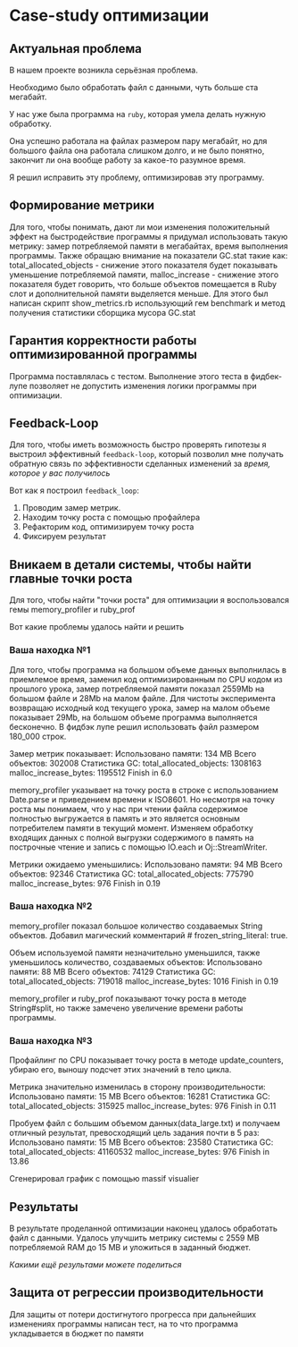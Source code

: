 # Case-study оптимизации

## Актуальная проблема
В нашем проекте возникла серьёзная проблема.

Необходимо было обработать файл с данными, чуть больше ста мегабайт.

У нас уже была программа на `ruby`, которая умела делать нужную обработку.

Она успешно работала на файлах размером пару мегабайт, но для большого файла она работала слишком долго, и не было понятно, закончит ли она вообще работу за какое-то разумное время.

Я решил исправить эту проблему, оптимизировав эту программу.

## Формирование метрики
Для того, чтобы понимать, дают ли мои изменения положительный эффект на быстродействие программы я придумал использовать такую метрику:
замер потребляемой памяти в мегабайтах, время выполнения программы.
Также обращаю внимание на показатели GC.stat такие как:
total_allocated_objects - снижение этого показателя будет показывать уменьшение потребляемой памяти,
malloc_increase - снижение этого показателя будет говорить, что больше объектов помещается в Ruby слот и дополнительной памяти выделяется меньше.
Для этого был написан скрипт show_metrics.rb использующий гем benchmark и метод получения статистики сборщика мусора GC.stat

## Гарантия корректности работы оптимизированной программы
Программа поставлялась с тестом. Выполнение этого теста в фидбек-лупе позволяет не допустить изменения логики программы при оптимизации.

## Feedback-Loop
Для того, чтобы иметь возможность быстро проверять гипотезы я выстроил эффективный `feedback-loop`, который позволил мне получать обратную связь по эффективности сделанных изменений за *время, которое у вас получилось*

Вот как я построил `feedback_loop`:
1. Проводим замер метрик.
2. Находим точку роста с помощью профайлера
3. Рефакторим код, оптимизируем точку роста
4. Фиксируем результат

## Вникаем в детали системы, чтобы найти главные точки роста
Для того, чтобы найти "точки роста" для оптимизации я воспользовался гемы memory_profiler и ruby_prof

Вот какие проблемы удалось найти и решить

### Ваша находка №1
Для того, чтобы программа на большом объеме данных выполнилась в приемлемое время, заменил код оптимизированным по CPU кодом из прошлого урока,
замер потребляемой памяти показал 2559Mb на большом файле и 28Mb на малом файле. Для чистоты эксперимента возвращаю исходный код текущего урока,
замер на малом объеме показывает 29Mb, на большом объеме программа выполняется бесконечно.
В фидбэк лупе решил использовать файл размером 180_000 строк.

Замер метрик показывает:
Использовано памяти: 134 MB
Всего объектов: 302008
Статистика GC:
total_allocated_objects: 1308163
malloc_increase_bytes: 1195512
Finish in 6.0

memory_profiler указывает на точку роста в строке с использованием Date.parse и приведением времени к ISO8601.
Но несмотря на точку роста мы понимаем, что у нас при чтении файла содержимое полностью выгружается в память 
и это является основным потребителем памяти в текущий момент.
Изменяем обработку входящих данных с полной выгрузки содержимого в память на построчные чтение и запись с помощью IO.each и 
Oj::StreamWriter.

Метрики ожидаемо уменьшились:
Использовано памяти: 94 MB
Всего объектов: 92346
Статистика GC:
total_allocated_objects: 775790
malloc_increase_bytes: 976
Finish in 0.19


### Ваша находка №2
memory_profiler показал большое количество создаваемых String объектов.
Добавил магический комментарий # frozen_string_literal: true.

Объем используемой памяти незначительно уменьшился, также уменьшилось количество, создаваемых объектов: 
Использовано памяти: 88 MB
Всего объектов: 74129
Статистика GC:
total_allocated_objects: 719018
malloc_increase_bytes: 1016
Finish in 0.19

memory_profiler и ruby_prof показывают точку роста в методе String#split, но также замечено увеличение времени работы программы.


### Ваша находка №3
Профайлинг по CPU показывает точку роста в методе update_counters, убираю его, выношу подсчет этих значений в тело цикла.

Метрика значительно изменилась в сторону производительности:
Использовано памяти: 15 MB
Всего объектов: 16281
Статистика GC:
total_allocated_objects: 315925
malloc_increase_bytes: 976
Finish in 0.11

Пробуем файл с большим объемом данных(data_large.txt) и получаем отличный результат, превосходящий цель задания почти в 5 раз:
Использовано памяти: 15 MB
Всего объектов: 23580
Статистика GC:
total_allocated_objects: 41160532
malloc_increase_bytes: 976
Finish in 13.86

Сгенерировал график с помощью massif visualier

## Результаты
В результате проделанной оптимизации наконец удалось обработать файл с данными.
Удалось улучшить метрику системы с 2559 MB потребляемой RAM до 15 MB и уложиться в заданный бюджет.

*Какими ещё результами можете поделиться*

## Защита от регрессии производительности
Для защиты от потери достигнутого прогресса при дальнейших изменениях программы написан тест, на то что программа укладывается в бюджет по памяти
